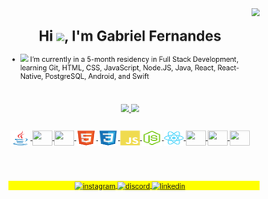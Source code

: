 <br><br>
<img align="right" height="500em"
src="https://i.imgur.com/Umo0VRJ.png"/>

<h1 align="center">Hi <img src="https://raw.githubusercontent.com/kaueMarques/kaueMarques/master/hi.gif" width="30px">, I'm Gabriel Fernandes</h1>

- <img src="https://emojipedia-us.s3.amazonaws.com/source/skype/289/man-technologist_1f468-200d-1f4bb.png" width="20px"> I’m currently in a 5-month residency in Full Stack Development, learning Git, HTML, CSS, JavaScript, Node.JS, Java, React, React-Native, PostgreSQL, Android, and Swift
<br><br>

<div align="center"><br>
  <a href="https://github.com/gaabezk">
  <img height="160em" src="https://github-readme-stats.vercel.app/api?username=gaabezk&show_icons=true&theme=midnight-purple&include_all_commits=true&count_private=true"/>
  <img height="133em" src="https://github-readme-stats.vercel.app/api/top-langs/?username=gaabezk&layout=compact&langs_count=7&theme=midnight-purple"/>
</div>
<br><br>
<div align="center">
  <img align="center" height="30" width="40" src="https://raw.githubusercontent.com/devicons/devicon/master/icons/java/java-original.svg">
  <img align="center" height="30" width="40" src="https://cdn.jsdelivr.net/gh/devicons/devicon/icons/photoshop/photoshop-line.svg">
  <img align="center" height="30" width="40" src="https://cdn.jsdelivr.net/gh/devicons/devicon/icons/git/git-original.svg">
  <img align="center" height="30" width="40" src="https://raw.githubusercontent.com/devicons/devicon/master/icons/html5/html5-original.svg">
  <img align="center" height="30" width="40" src="https://raw.githubusercontent.com/devicons/devicon/master/icons/css3/css3-original.svg">
  <img align="center" height="30" width="40" src="https://raw.githubusercontent.com/devicons/devicon/master/icons/javascript/javascript-plain.svg">
  <img align="center" height="30" width="40" src="https://raw.githubusercontent.com/devicons/devicon/master/icons/nodejs/nodejs-original.svg">
  <img align="center" height="30" width="40" src="https://raw.githubusercontent.com/devicons/devicon/master/icons/react/react-original.svg">
  <img align="center" height="30" width="40" src="https://cdn.jsdelivr.net/gh/devicons/devicon/icons/postgresql/postgresql-original-wordmark.svg">
  <img align="center" height="30" width="40" src="https://cdn.jsdelivr.net/gh/devicons/devicon/icons/android/android-original-wordmark.svg">
  <img align="center" height="30" width="40" src="https://cdn.jsdelivr.net/gh/devicons/devicon/icons/swift/swift-original.svg">
</div>
  
  ### 
  
<br><br>

<p align="center" style="background:yellow">
 <a href="https://instagram.com/gabrielfern__" target="_blank">
 <img align="center" height="25" width="126" src="https://img.shields.io/badge/-gabrielfern__-05122A?style=flat&logo=instagram" alt="instagram"/>
</a>
<a href="https://discord.gg/neU4Jj9h2k" target="_blank">
  <img align="center" height="25" width="100" src="https://img.shields.io/badge/-discord-05122A?style=flat&logo=discord" alt="discord"/>
</a>
<a href="https://www.linkedin.com/in/gabezk/" target="_blank">
  <img align="center" height="25" width="100" src="https://img.shields.io/badge/-gabezk-05122A?style=flat&logo=linkedin" alt="linkedin"/>
</a>

